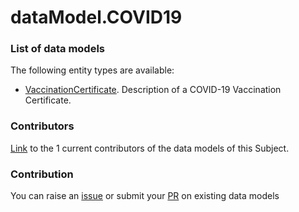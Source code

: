# dataModel.COVID19

### List of data models

The following entity types are available:
- [VaccinationCertificate](https://github.com/smart-data-models/dataModel.COVID19/blob/master/VaccinationCertificate/README.md). Description of a COVID-19 Vaccination Certificate.



### Contributors
[Link](https://github.com/smart-data-models/dataModel.COVID19/blob/master/CONTRIBUTORS.yaml) to the 1 current contributors of the data models of this Subject.


### Contribution
You can raise an [issue](https://github.com/smart-data-models/dataModel.COVID19/issues) or submit your [PR](https://github.com/smart-data-models/dataModel.COVID19/pulls) on existing data models
